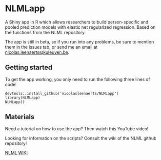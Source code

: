 # NLMLapp
A Shiny app in R which allows researchers to build person-specific and pooled prediction models with elastic net regularized regression. Based on the functions from the NLML repository.

The app is still in beta, so if you run into any problems, be sure to mention them in the issues tab, or send me an email at nicolas.leenaerts@kuleuven.be.

## Getting started

To get the app working, you only need to run the following three lines of code!

```
devtools::install_github('nicolasleenaerts/NLMLapp')
library(NLMLapp)
NLMLapp()
```

## Materials

Need a tutorial on how to use the app? Then watch this YouTube video!

Looking for information on the scripts? Consult the wiki of the NLML github repository!

[NLML WIKI](https://github.com/mikojeske/NLML/wiki/)
